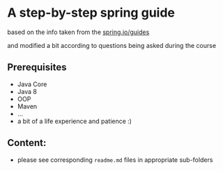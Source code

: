 # A step-by-step spring guide

based on the info taken from the [spring.io/guides](https://spring.io/guides) 

and modified a bit according to questions being asked during the course

## Prerequisites

- Java Core
- Java 8
- OOP
- Maven
- ...
- a bit of a life experience and patience :)

## Content:

- please see corresponding `readme.md` files in appropriate sub-folders

